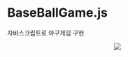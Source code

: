 # BaseBallGame.js
자바스크립트로 야구게임 구현

<p align="center">
  <img src = "src="https://user-images.githubusercontent.com/119859793/230310884-159495db-fd59-41eb-8029-5a8587955257.png">
</p>
